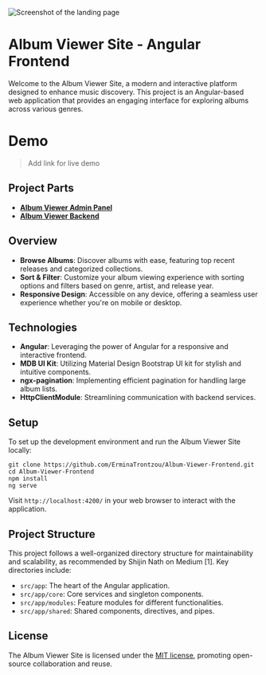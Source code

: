 ![Screenshot of the landing page](https://i.imgur.com/Poengmi.png)

# Album Viewer Site - Angular Frontend
Welcome to the Album Viewer Site, a modern and interactive platform designed to enhance music discovery. This project is an Angular-based web application that provides an engaging interface for exploring albums across various genres.

# Demo
> Add link for live demo

## Project Parts
- [**Album Viewer Admin Panel**](https://github.com/ErminaTrontzou/Album-Viewer-Admin-Panel)
- [**Album Viewer Backend**](https://github.com/ErminaTrontzou/Album-Viewer-Backend)


## Overview
- **Browse Albums**: Discover albums with ease, featuring top recent releases and categorized collections.
- **Sort & Filter**: Customize your album viewing experience with sorting options and filters based on genre, artist, and release year.
- **Responsive Design**: Accessible on any device, offering a seamless user experience whether you're on mobile or desktop.
  
## Technologies
- **Angular**: Leveraging the power of Angular for a responsive and interactive frontend.
- **MDB UI Kit**: Utilizing Material Design Bootstrap UI kit for stylish and intuitive components.
- **ngx-pagination**: Implementing efficient pagination for handling large album lists.
- **HttpClientModule**: Streamlining communication with backend services.

## Setup
To set up the development environment and run the Album Viewer Site locally:
```
git clone https://github.com/ErminaTrontzou/Album-Viewer-Frontend.git
cd Album-Viewer-Frontend
npm install
ng serve
```
Visit `http://localhost:4200/` in your web browser to interact with the application.

## Project Structure
This project follows a well-organized directory structure for maintainability and scalability, as recommended by Shijin Nath on Medium [1]. Key directories include:

- `src/app`: The heart of the Angular application.
- `src/app/core`: Core services and singleton components.
- `src/app/modules`: Feature modules for different functionalities.
- `src/app/shared`: Shared components, directives, and pipes.

## License
The Album Viewer Site is licensed under the [MIT license](LICENSE), promoting open-source collaboration and reuse.


